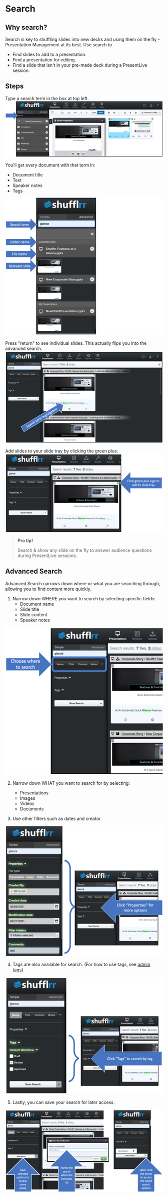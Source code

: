 # Search 

## Why search?

Search is key to shuffling slides into new decks and using them on the fly - Presentation Management at its best. Use search to

* Find slides to add to a presentation.
* Find a presentation for editing. 
* Find a slide that isn't in your pre-made deck during a PresentLive session. 

## Steps 
Type a search term in the box at top left. 
<img src="img/search-search.png">

You'll get every document with that term in: 
* Document title
* Text 
* Speaker notes
* Tags

<img src="img/search-searchsample.png">

Press "return" to see individual slides. This actually flips you into the advanced search. 
<img src="img/search-seeslides.png">

Add slides to your slide tray by clicking the green plus. 
<img src="img/search-addslides.png">

> **Pro tip!** 
>
> Search & show any slide on the fly to answer audience questions during PresentLive sessions.

## Advanced Search 

Advanced Search narrows down where or what you are searching through, allowing you to find content more quickly. 

1. Narrow down WHERE you want to search by selecting specific fields: 
	* Document name
	* Slide title
	* Slide content
	* Speaker notes

![Choose where to search](img/search-advanced-where.png)

2. Narrow down WHAT you want to search for by selecting: 
	* Presentations
	* Images
	* Videos
	* Documents
	
3. Use other filters such as dates and creator

![Advanced search - properties](img/search-advanced-properties.png)

4. Tags are also available for search. (For how to use tags, see [admin tags](admin-tags.md)).

![Advanced search - tags](img/search-advanced-tags.png)

5. Lastly, you can save your search for later access. 

![Save your search for later access](img/search-saved-search.png)